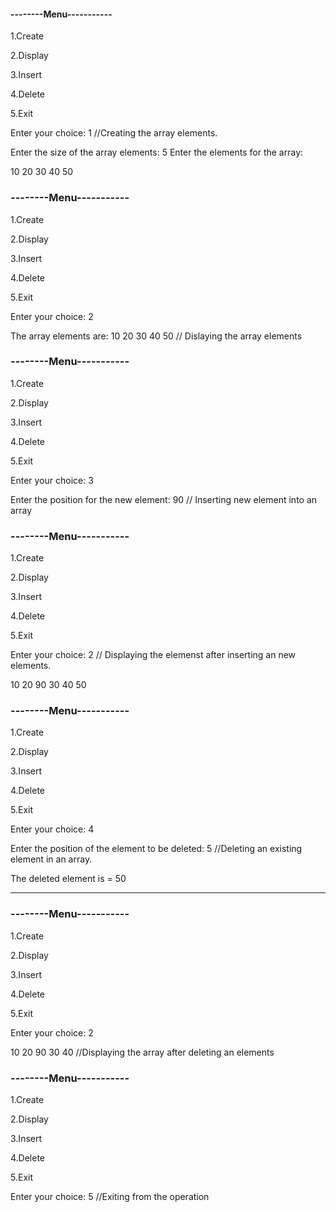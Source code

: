 #### --------Menu-----------
1.Create

2.Display

3.Insert

4.Delete

5.Exit

Enter your choice: 1 //Creating the array elements.

Enter the size of the array elements: 5 Enter the elements for the array:

10 20 30 40 50

### --------Menu-----------
1.Create

2.Display

3.Insert

4.Delete

5.Exit

Enter your choice: 2

The array elements are: 10 20 30 40 50  // Dislaying the array elements


### --------Menu-----------

1.Create

2.Display

3.Insert

4.Delete

5.Exit

Enter your choice: 3

Enter the position for the new element: 90 // Inserting new element into an array


### --------Menu-----------

1.Create

2.Display

3.Insert

4.Delete

5.Exit

Enter your choice: 2 // Displaying the elemenst after inserting an new elements.

10 20 90 30 40 50


### --------Menu-----------

1.Create

2.Display

3.Insert

4.Delete

5.Exit

Enter your choice: 4

Enter the position of the element to be deleted: 5 //Deleting an existing element in an array.

The deleted element is = 50

----------
### --------Menu-----------

1.Create

2.Display

3.Insert

4.Delete

5.Exit

Enter your choice: 2

10 20 90 30 40 //Displaying the array after deleting an elements

### --------Menu-----------

1.Create

2.Display

3.Insert

4.Delete

5.Exit

Enter your choice: 5 //Exiting from the operation 

